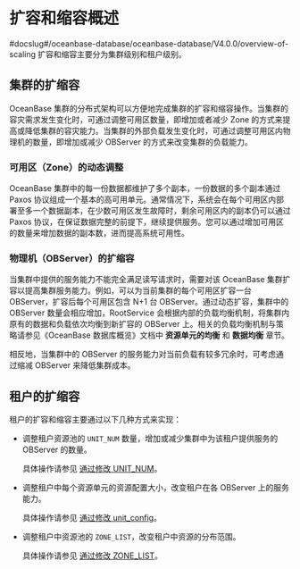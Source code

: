 # 扩容和缩容概述
#docslug#/oceanbase-database/oceanbase-database/V4.0.0/overview-of-scaling
扩容和缩容主要分为集群级别和租户级别。

## 集群的扩缩容

OceanBase 集群的分布式架构可以方便地完成集群的扩容和缩容操作。当集群的容灾需求发生变化时，可通过调整可用区数量，即增加或者减少 Zone 的方式来提高或降低集群的容灾能力。当集群的外部负载发生变化时，可通过调整可用区内物理机的数量，即增加或减少 OBServer 的方式来改变集群的负载能力。

### 可用区（Zone）的动态调整

OceanBase 集群中的每一份数据都维护了多个副本，一份数据的多个副本通过 Paxos 协议组成一个基本的高可用单元。通常情况下，系统会在每个可用区内部署至多一个数据副本，在少数可用区发生故障时，剩余可用区内的副本仍可以通过 Paxos 协议，在保证数据完整的前提下，继续提供服务。您可以通过增加可用区的数量来增加数据的副本数，进而提高系统可用性。

### 物理机（OBServer）的扩缩容

当集群中提供的服务能力不能完全满足读写请求时，需要对该 OceanBase 集群扩容以提高集群服务能力。例如，可以为当前集群的每个可用区扩容一台 OBServer，扩容后每个可用区包含 N+1 台 OBServer。通过动态扩容，集群中的 OBServer 数量会相应增加，RootService 会根据内部的负载均衡机制，将集群内原有的数据和负载依次均衡到新扩容的 OBServer 上。相关的负载均衡机制与策略请参见《OceanBase 数据库概览》文档中 **资源单元的均衡** 和 **数据均衡** 章节。

相反地，当集群中的 OBServer 的服务能力对当前负载有较多冗余时，可考虑通过缩减 OBServer 来降低集群成本。

## 租户的扩缩容

租户的扩容和缩容主要通过以下几种方式来实现：

* 调整租户资源池的 `UNIT_NUM` 数量，增加或减少集群中为该租户提供服务的 OBServer 的数量。

  具体操作请参见 [通过修改 UNIT_NUM](3.scale-in-and-scale-out-of-tenant-resources/2.by-modifying-unit_num.md)。
  
* 调整租户中每个资源单元的资源配置大小，改变租户在各 OBServer 上的服务能力。

  具体操作请参见 [通过修改 unit_config](3.scale-in-and-scale-out-of-tenant-resources/1.by-modifying-unit_config.md)。
  
* 调整租户中资源池的 `ZONE_LIST`，改变租户中资源的分布范围。

  具体操作请参见 [通过修改 ZONE_LIST](3.scale-in-and-scale-out-of-tenant-resources/3.by-modifying-zone_list.md)。
  